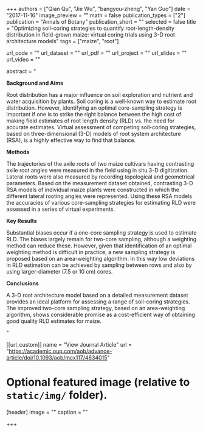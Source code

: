 +++
authors = ["Qian Qu", "Jie Wu", "bangyou-zheng", "Yan Guo"]
date = "2017-11-16"
image_preview = ""
math = false
publication_types = ["2"]
publication = "Annals of Botany"
publication_short = ""
selected = false
title = "Optimizing soil-coring strategies to quantify root-length-density distribution in field-grown maize: virtual coring trials using 3-D root architecture models"
tags = ["maize", "root"]

url_code = ""
url_dataset = ""
url_pdf = ""
url_project = ""
url_slides = ""
url_video = ""

abstract = "<p><b>Background and Aims</b></p><p>Root distribution has a major influence on soil exploration and nutrient and water acquisition by plants. Soil coring is a well-known way to estimate root distribution. However, identifying an optimal core-sampling strategy is important if one is to strike the right balance between the high cost of making field estimates of root length density (RLD) vs. the need for accurate estimates. Virtual assessment of competing soil-coring strategies, based on three-dimensional (3-D) models of root system architecture (RSA), is a highly effective way to find that balance.</p><p><b>Methods</b></p><p>The trajectories of the axile roots of two maize cultivars having contrasting axile root angles were measured in the field using in situ 3-D digitization. Lateral roots were also measured by recording topological and geometrical parameters. Based on the measurement dataset obtained, contrasting 3-D RSA models of individual maize plants were constructed in which the different lateral rooting angles were represented. Using these RSA models the accuracies of various core-sampling strategies for estimating RLD were assessed in a series of virtual experiments.</p><p><b>Key Results</b></p><p>Substantial biases occur if a one-core sampling strategy is used to estimate RLD. The biases largely remain for two-core sampling, although a weighting method can reduce these. However, given that identification of an optimal weighting method is difficult in practice, a new sampling strategy is proposed based on an area-weighting algorithm. In this way low deviations in RLD estimation can be achieved by sampling between rows and also by using larger-diameter (7.5 or 10 cm) cores.</p><p><b>Conclusions</b></p><p>A 3-D root architecture model based on a detailed measurement dataset provides an ideal platform for assessing a range of soil-coring strategies. The improved two-core sampling strategy, based on an area-weighting algorithm, shows considerable promise as a cost-efficient way of obtaining good quality RLD estimates for maize.</p>"



[[url_custom]]
name = "View Journal Article"
url = "https://academic.oup.com/aob/advance-article/doi/10.1093/aob/mcx117/4634015"

# Optional featured image (relative to `static/img/` folder).
[header]
image = ""
caption = ""

+++
